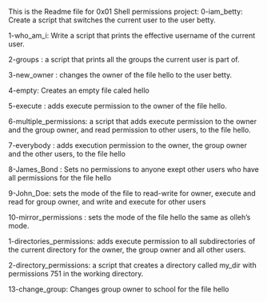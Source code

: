 This is the Readme file for 0x01 Shell permissions project:
 0-iam_betty: Create a script that switches the current user to the user betty.

 1-who_am_i: Write a script that prints the effective username of the current user.

 2-groups : a script that prints all the groups the current user is part of.

 3-new_owner : changes the owner of the file hello to the user betty.

 4-empty: Creates an empty file caled hello

 5-execute : adds execute permission to the owner of the file hello.

 6-multiple_permissions: a script that adds execute permission to the owner and the group owner, and read permission to other users, to the file hello.

 7-everybody : adds execution permission to the owner, the group owner and the other users, to the file hello

 8-James_Bond : Sets no permissions to anyone exept other users who have all permissions for the file hello

 9-John_Doe: sets the mode of the file to read-write for owner, execute and read for group owner, and write and execute for other users

 10-mirror_permissions : sets the mode of the file hello the same as olleh’s mode.

 1-directories_permissions: adds execute permission to all subdirectories of the current directory for the owner, the group owner and all other users.

 2-directory_permissions: a script that creates a directory called my_dir with permissions 751 in the working directory.

 13-change_group: Changes group owner to school for the file hello
